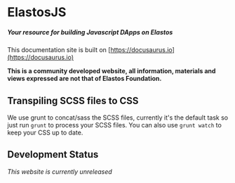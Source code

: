 # ElastosJS

##### Your resource for building Javascript DApps on Elastos 

This documentation site is built on [https://docusaurus.io](https://docusaurus.io)

**This is a community developed website, all information, materials and views expressed are not that of Elastos Foundation.**


## Transpiling SCSS files to CSS

We use grunt to concat/sass the SCSS files, currently it's the default task so just 
run `grunt` to process your SCSS files. You can also use `grunt watch` to keep your
CSS up to date.


## Development Status
*This website is currently unreleased*
